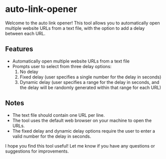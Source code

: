 # auto-link-opener

Welcome to the auto link opener! This tool allows you to automatically open multiple website URLs from a text file, with the option to add a delay between each URL.

## Features

- Automatically open multiple website URLs from a text file
- Prompts user to select from three delay options:
  1. No delay
  2. Fixed delay (user specifies a single number for the delay in seconds)
  3. Dynamic delay (user specifies a range for the delay in seconds, and the delay will be randomly generated within that range for each URL)

## Notes

- The text file should contain one URL per line.
- The tool uses the default web browser on your machine to open the URLs.
- The fixed delay and dynamic delay options require the user to enter a valid number for the delay in seconds.

I hope you find this tool useful! Let me know if you have any questions or suggestions for improvements.
